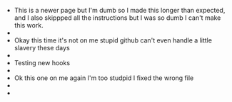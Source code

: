 - This is a newer page but I'm dumb so I made this longer than expected, and I also skippped all the instructions but I was so dumb I can't make this work.
-
- Okay this time it's not on me stupid github can't even handle a little slavery these days
-
- Testing new hooks
-
- Ok this one on me again I'm too studpid I fixed the wrong file
-
-